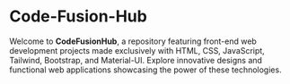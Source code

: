 # Code-Fusion-Hub
Welcome to **CodeFusionHub**, a repository featuring front-end web development projects made exclusively with HTML, CSS, JavaScript, Tailwind, Bootstrap, and Material-UI. Explore innovative designs and functional web applications showcasing the power of these technologies.
